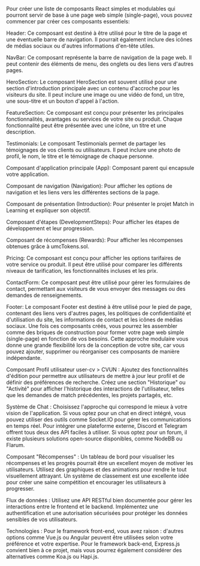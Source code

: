 Pour créer une liste de composants React simples et modulables qui pourront servir de base à une page web simple (single-page), vous pouvez commencer par créer ces composants essentiels:

Header: Ce composant est destiné à être utilisé pour le titre de la page et une éventuelle barre de navigation. Il pourrait également inclure des icônes de médias sociaux ou d'autres informations d'en-tête utiles.

NavBar: Ce composant représente la barre de navigation de la page web. Il peut contenir des éléments de menu, des onglets ou des liens vers d'autres pages.

HeroSection: Le composant HeroSection est souvent utilisé pour une section d'introduction principale avec un contenu d'accroche pour les visiteurs du site. Il peut inclure une image ou une vidéo de fond, un titre, une sous-titre et un bouton d'appel à l'action.

FeatureSection: Ce composant est conçu pour présenter les principales fonctionnalités, avantages ou services de votre site ou produit. Chaque fonctionnalité peut être présentée avec une icône, un titre et une description.

Testimonials: Le composant Testimonials permet de partager les témoignages de vos clients ou utilisateurs. Il peut inclure une photo de profil, le nom, le titre et le témoignage de chaque personne.

Composant d'application principale (App): Composant parent qui encapsule votre application.

Composant de navigation (Navigation): Pour afficher les options de navigation et les liens vers les différentes sections de la page.

Composant de présentation (Introduction): Pour présenter le projet Match in Learning et expliquer son objectif.

Composant d'étapes (DevelopmentSteps): Pour afficher les étapes de développement et leur progression.

Composant de récompenses (Rewards): Pour afficher les récompenses obtenues grâce à umcTokens.sol.


Pricing: Ce composant est conçu pour afficher les options tarifaires de votre service ou produit. Il peut être utilisé pour comparer les différents niveaux de tarification, les fonctionnalités incluses et les prix.

ContactForm: Ce composant peut être utilisé pour gérer les formulaires de contact, permettant aux visiteurs de vous envoyer des messages ou des demandes de renseignements.

Footer: Le composant Footer est destiné à être utilisé pour le pied de page, contenant des liens vers d'autres pages, les politiques de confidentialité et d'utilisation du site, les informations de contact et les icônes de médias sociaux.
Une fois ces composants créés, vous pourrez les assembler comme des briques de construction pour former votre page web simple (single-page) en fonction de vos besoins. Cette approche modulaire vous donne une grande flexibilité lors de la conception de votre site, car vous pouvez ajouter, supprimer ou réorganiser ces composants de manière indépendante.

Composant Profil utilisateur user-cv > CVUN :
Ajoutez des fonctionnalités d'édition pour permettre aux utilisateurs de mettre à jour leur profil et de définir des préférences de recherche.
Créez une section "Historique" ou "Activité" pour afficher l'historique des interactions de l'utilisateur, telles que les demandes de match précédentes, les projets partagés, etc.

Système de Chat :
Choisissez l'approche qui correspond le mieux à votre vision de l'application.
Si vous optez pour un chat en direct intégré, vous pouvez utiliser des outils comme Socket.IO pour gérer les communications en temps réel.
Pour intégrer une plateforme externe, Discord et Telegram offrent tous deux des API faciles à utiliser.
Si vous optez pour un forum, il existe plusieurs solutions open-source disponibles, comme NodeBB ou Flarum.

Composant "Récompenses" :
Un tableau de bord pour visualiser les récompenses et les progrès pourrait être un excellent moyen de motiver les utilisateurs. Utilisez des graphiques et des animations pour rendre le tout visuellement attrayant.
Un système de classement est une excellente idée pour créer une saine compétition et encourager les utilisateurs à progresser.

Flux de données :
Utilisez une API RESTful bien documentée pour gérer les interactions entre le frontend et le backend.
Implémentez une authentification et une autorisation sécurisées pour protéger les données sensibles de vos utilisateurs.


Technologies :
Pour le framework front-end, vous avez raison : d'autres options comme Vue.js ou Angular peuvent être utilisées selon votre préférence et votre expertise.
Pour le framework back-end, Express.js convient bien à ce projet, mais vous pourrez également considérer des alternatives comme Koa.js ou Hapi.js.


